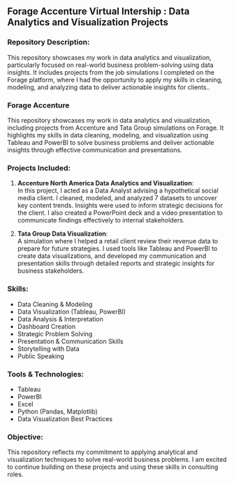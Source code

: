 ## Forage Accenture Virtual Intership : Data Analytics and Visualization Projects

### Repository Description:
This repository showcases my work in data analytics and visualization, particularly focused on real-world business problem-solving using data insights. It includes projects from the job simulations I completed on the Forage platform, where I had the opportunity to apply my skills in cleaning, modeling, and analyzing data to deliver actionable insights for clients..

### Forage Accenture
This repository showcases my work in data analytics and visualization, including projects from Accenture and Tata Group simulations on Forage. It highlights my skills in data cleaning, modeling, and visualization using Tableau and PowerBI to solve business problems and deliver actionable insights through effective communication and presentations.

### Projects Included:
1. **Accenture North America Data Analytics and Visualization**:  
   In this project, I acted as a Data Analyst advising a hypothetical social media client. I cleaned, modeled, and analyzed 7 datasets to uncover key content trends. Insights were used to inform strategic decisions for the client. I also created a PowerPoint deck and a video presentation to communicate findings effectively to internal stakeholders.

2. **Tata Group Data Visualization**:  
   A simulation where I helped a retail client review their revenue data to prepare for future strategies. I used tools like Tableau and PowerBI to create data visualizations, and developed my communication and presentation skills through detailed reports and strategic insights for business stakeholders.

### Skills:
- Data Cleaning & Modeling
- Data Visualization (Tableau, PowerBI)
- Data Analysis & Interpretation
- Dashboard Creation
- Strategic Problem Solving
- Presentation & Communication Skills
- Storytelling with Data
- Public Speaking

### Tools & Technologies:
- Tableau
- PowerBI
- Excel
- Python (Pandas, Matplotlib)
- Data Visualization Best Practices

### Objective:
This repository reflects my commitment to applying analytical and visualization techniques to solve real-world business problems. I am excited to continue building on these projects and using these skills in consulting roles.
